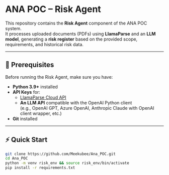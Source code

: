 # ANA POC – Risk Agent

This repository contains the **Risk Agent** component of the ANA POC system.  
It processes uploaded documents (PDFs) using **LlamaParse** and an **LLM model**, generating a **risk register** based on the provided scope, requirements, and historical risk data.

---

## 📌 Prerequisites

Before running the Risk Agent, make sure you have:

- **Python 3.9+** installed
- **API Keys** for:
  - [LlamaParse Cloud API](https://llamacloud.com)
  - **An LLM API** compatible with the OpenAI Python client  
    (e.g., OpenAI GPT, Azure OpenAI, Anthropic Claude with OpenAI client wrapper, etc.)
- **Git** installed

---

## ⚡ Quick Start

```bash
git clone https://github.com/Meekubee/Ana_POC.git
cd Ana_POC
python -m venv risk_env && source risk_env/bin/activate
pip install -r requirements.txt
